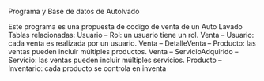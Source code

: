 Programa y Base de datos de Autolvado

Este programa es una propuesta de codigo de venta de un Auto Lavado
Tablas relacionadas:
Usuario – Rol: un usuario tiene un rol.
Venta – Usuario: cada venta es realizada por un usuario.
Venta – DetalleVenta – Producto: las ventas pueden incluir múltiples productos.
Venta – ServicioAdquirido – Servicio: las ventas pueden incluir múltiples servicios.
Producto – Inventario: cada producto se controla en inventa
